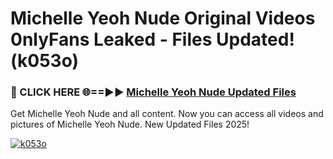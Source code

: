 # Michelle Yeoh Nude Original Videos 0nlyFans Leaked - Files Updated! (k053o)

<h3>🔴 CLICK HERE 🌐==►► <a href="https://tinyurl.com/5h6xmrr3" rel="nofollow">Michelle Yeoh Nude Updated Files</a></h3>

Get Michelle Yeoh Nude and all content. Now you can access all videos and pictures of Michelle Yeoh Nude. New Updated Files 2025!

[![k053o](https://i.imgur.com/KVD873Z.gif)](https://tinyurl.com/5h6xmrr3)
